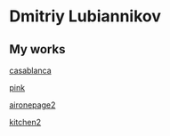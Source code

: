 # Dmitriy Lubiannikov

## My works

[casablanca](https://dmitriylu.github.io/casablanca/ "my work")

[pink](https://dmitriylu.github.io/pink/ "my work")

[aironepage2](https://dmitriylu.github.io/aironepage2/ "my work")

[kitchen2](https://dmitriylu.github.io/kitchen2/ "my work")


